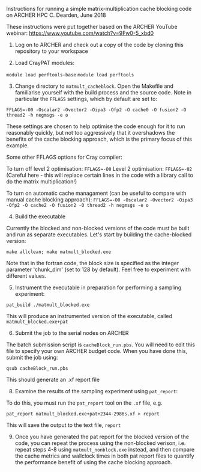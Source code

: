 Instructions for running a simple matrix-multiplication cache blocking code on ARCHER HPC
C. Dearden, June 2018

These instructions were put together based on the ARCHER YouTube webinar: https://www.youtube.com/watch?v=9Fw0-5_xbd0

1) Log on to ARCHER and check out a copy of the code by cloning this repository to your workspace

2) Load CrayPAT modules:

`module load perftools-base`
`module load perftools`

3) Change directory to `matmult_cacheblock`. Open the Makefile and familiarise yourself with the build process and the source code. Note in particular the `FFLAGS` settings, which by default are set to:

`FFLAGS=-O0 -Oscalar2 -Ovector2 -Oipa3 -Ofp2 -O cache0 -O fusion2 -O thread2 -h negmsgs -e o`

These settings are chosen to help optimise the code enough for it to run reasonably quickly, but not too aggressively that it overshadows the benefits of the cache blocking approach, which is the primary focus of this example. 

Some other FFLAGS options for Cray compiler:

To turn off level 2 optimisation: `FFLAGS=-O0`
Level 2 optimisation: `FFLAGS=-02` (Careful here - this will replace certain lines in the code with a library call to do the matrix multiplication!)

To turn on automatic cache managament (can be useful to compare with manual cache blocking approach):
`FFLAGS=-O0 -Oscalar2 -Ovector2 -Oipa3 -Ofp2 -O cache2 -O fusion2 -O thread2 -h negmsgs -e o`

4) Build the executable

Currently the blocked and non-blocked versions of the code must be built and run as separate executables. Let's start by building the cache-blocked version:

`make allclean; make matmult_blocked.exe`

Note that in the fortran code, the block size is specified as the integer parameter 'chunk_dim' (set to 128 by default). Feel free to experiment with different values.

5) Instrument the executable in preparation for performing a sampling experiment:

`pat_build ./matmult_blocked.exe`

This will produce an instrumented version of the executable, called `matmult_blocked.exe+pat`

6) Submit the job to the serial nodes on ARCHER

The batch submission script is `cacheBlock_run.pbs`. You will need to edit this file to specify your own ARCHER budget code. When you have done this, submit the job using:

`qsub cacheBlock_run.pbs`

This should generate an .xf report file

8) Examine the results of the sampling experiment using `pat_report`:

To do this, you must run the `pat_report` tool on the `.xf` file, e.g. 

`pat_report matmult_blocked.exe+pat+2344-2986s.xf > report`

This will save the output to the text file, `report`

9) Once you have generated the pat report for the blocked version of the code, you can repeat the process using the non-blocked verison, i.e. repeat steps 4-8 using `matmult_nonblock.exe` instead, and then compare the cache metrics and wallclock times in both pat report files to quantify the performance benefit of using the cache blocking approach. 


